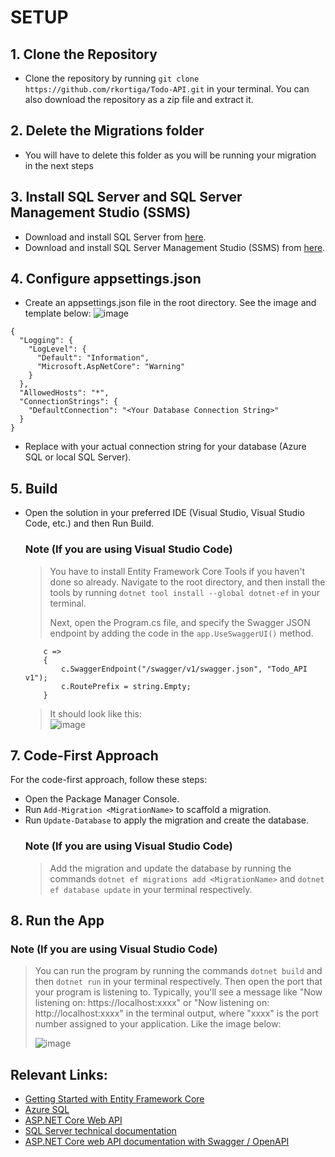 # SETUP

## 1. Clone the Repository
- Clone the repository by running `git clone https://github.com/rkortiga/Todo-API.git` in your terminal. You can also download the repository as a zip file and extract it.

## 2. Delete the Migrations folder
- You will have to delete this folder as you will be running your migration in the next steps

## 3. Install SQL Server and SQL Server Management Studio (SSMS)
- Download and install SQL Server from [here](https://www.microsoft.com/en-us/sql-server/sql-server-downloads).
- Download and install SQL Server Management Studio (SSMS) from [here](https://learn.microsoft.com/en-us/sql/ssms/download-sql-server-management-studio-ssms?view=sql-server-ver16).

## 4. Configure appsettings.json
- Create an appsettings.json file in the root directory. See the image and template below:
    ![image](https://github.com/rkortiga/Todo-API/assets/125756155/b9f369bd-8bdc-4bb4-9356-92f59dbf088c)

```
{
  "Logging": {
    "LogLevel": {
      "Default": "Information",
      "Microsoft.AspNetCore": "Warning"
    }
  },
  "AllowedHosts": "*",
  "ConnectionStrings": {
    "DefaultConnection": "<Your Database Connection String>"
  }
}
```
- Replace <Your Database Connection String> with your actual connection string for your database (Azure SQL or local SQL Server).

## 5. Build
- Open the solution in your preferred IDE (Visual Studio, Visual Studio Code, etc.) and then Run Build. <br>
    ### Note (If you are using Visual Studio Code)
    > You have to install Entity Framework Core Tools if you haven't done so already. Navigate to the root directory, and then install the tools by running `dotnet tool install --global dotnet-ef` in your terminal.
    > 
    > Next, open the Program.cs file, and specify the Swagger JSON endpoint by adding the code in the `app.UseSwaggerUI()` method.
    >
    ```
        c =>
        {
            c.SwaggerEndpoint("/swagger/v1/swagger.json", "Todo_API v1");
            c.RoutePrefix = string.Empty;
        }
    ```
    > It should look like this: <br>
    > ![image](https://github.com/rkortiga/Todo-API/assets/125756155/85197f14-b85a-44a3-99a5-4da75ddb3a4b)


## 7. Code-First Approach
 For the code-first approach, follow these steps:

- Open the Package Manager Console.
- Run `Add-Migration <MigrationName>` to scaffold a migration.
- Run `Update-Database` to apply the migration and create the database.<br>
    ### Note (If you are using Visual Studio Code)
    > Add the migration and update the database by running the commands `dotnet ef migrations add <MigrationName>` and `dotnet ef database update` in your terminal respectively.

## 8. Run the App

   ### Note (If you are using Visual Studio Code)
   > You can run the program by running the commands `dotnet build` and then `dotnet run` in your terminal respectively.
   > Then open the port that your program is listening to. Typically, you'll see a message like "Now listening on: https://localhost:xxxx" or "Now listening on: http://localhost:xxxx" in the terminal output, where "xxxx" is the port number assigned to your application. Like the image below:
   > 
   > ![image](https://github.com/rkortiga/Todo-API/assets/125756155/d3bea879-33b4-4445-bf3d-9ae9a2ab6196)


## Relevant Links: 
- [Getting Started with Entity Framework Core](https://learn.microsoft.com/en-us/ef/core/get-started/overview/first-app?tabs=netcore-cli)
- [Azure SQL](https://learn.microsoft.com/en-us/azure/azure-sql/database/sql-database-paas-overview?view=azuresql)
- [ASP.NET Core Web API](https://learn.microsoft.com/en-us/aspnet/core/tutorials/first-web-api?view=aspnetcore-8.0&tabs=visual-studio)
- [SQL Server technical documentation](https://learn.microsoft.com/en-us/sql/sql-server/?view=sql-server-ver15)
- [ASP.NET Core web API documentation with Swagger / OpenAPI](https://learn.microsoft.com/en-us/aspnet/core/tutorials/web-api-help-pages-using-swagger?view=aspnetcore-8.0)

